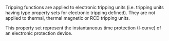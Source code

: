 Tripping functions are applied to electronic tripping units (i.e. tripping units having type property sets for electronic tripping defined). They are not applied to thermal, thermal magnetic or RCD tripping units.

<!-- end of short definition -->

This property set represent the instantaneous time protection (I-curve) of an electronic protection device.
